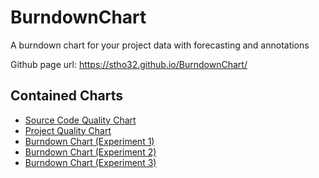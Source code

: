 # BurndownChart
A burndown chart for your project data with forecasting and annotations

Github page url: https://stho32.github.io/BurndownChart/

## Contained Charts

- [Source Code Quality Chart](https://stho32.github.io/BurndownChart/source-code-quality/index.html)
- [Project Quality Chart](https://stho32.github.io/BurndownChart/pppchart/index.html)
- [Burndown Chart (Experiment 1)](https://stho32.github.io/BurndownChart/experiment1/index.html)
- [Burndown Chart (Experiment 2)](https://stho32.github.io/BurndownChart/experiment2/index.html)
- [Burndown Chart (Experiment 3)](https://stho32.github.io/BurndownChart/experiment3/index.html)
